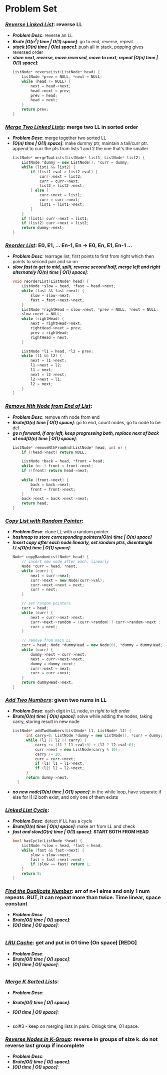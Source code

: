 # Problem Set

### ***[Reverse Linked List](https://leetcode.com/problems/reverse-linked-list/)***: reverse LL
- ***Problem Desc***: reverse an LL
- ***Brute [O(n<sup>2</sup>) time | O(1) space]***: go to end, reverse, repeat
- ***stack [O(n) time | O(n) space]***: push all in stack, popping gives reversed order
- ***store next, reverse, move reversed, move to next, repeat [O(n) time | O(1) space]***: 
    ```cpp
    ListNode* reverseList(ListNode* head) {
        ListNode *prev = NULL, *next = NULL;
        while (head != NULL) {
            next = head->next;
            head->next = prev;
            prev = head;
            head = next;
        }
        return prev;
    }
    ```

### ***[Merge Two Linked Lists](https://leetcode.com/problems/merge-two-sorted-lists/)***: merge two LL in sorted order
- ***Problem Desc***: merge together two sorted LL
- ***[O(n) time | O(1) space]***: make dummy ptr, maintain a tail/curr ptr. append to curr the pts from lists 1 and 2 the one that's the smaller
    ```cpp
    ListNode* mergeTwoLists(ListNode* list1, ListNode* list2) {
        ListNode *dummy = new ListNode(), *curr = dummy;
        while (list1 && list2) {
            if (list1->val > list2->val) {
                curr->next = list2;
                curr = curr->next;
                list2 = list2->next;
            } else {
                curr->next = list1;
                curr = curr->next;
                list1 = list1->next;
            }
        }
        if (list1) curr->next = list1;
        if (list2) curr->next = list2;
        return dummy->next;
    }
    ```

### ***[Reorder List](https://leetcode.com/problems/reorder-list/)***: E0, E1, … En-1, En → E0, En, E1, En-1 …
- ***Problem Desc***: rearrage list, first points to first from right which then points to second pair and so on
- ***slow fast to get to mid, split, reverse second half, merge left and right alternately [O(n) time | O(1) space]***:
    ```cpp
    void reorderList(ListNode* head) {
        ListNode *slow = head, *fast = head->next;
        while (fast && fast->next) {
            slow = slow->next;
            fast = fast->next->next;
        }
        ListNode *rightHead = slow->next, *prev = NULL, *next = NULL;
        slow->next = NULL;
        while (rightHead) {
            next = rightHead->next;
            rightHead->next = prev;
            prev = rightHead;
            rightHead = next;
        }

        ListNode *l1 = head, *l2 = prev;
        while (l1 && l2) {
            next = l1->next;
            l1->next = l2;
            l1 = next;
            next = l2->next;
            l2->next = l1;
            l2 = next;
        }
    }
    ```

### ***[Remove Nth Node from End of List](https://leetcode.com/problems/remove-nth-node-from-end-of-list/)***: 
- ***Problem Desc***: remove nth node from end
- ***Brute[O(n) time | O(1) space]***: go to end, count nodes, go to node to be del
- ***go n forward, if any left, keep progressing both, replace next of back at end[O(n) time | O(1) space]***:
    ```cpp
    ListNode* removeNthFromEnd(ListNode* head, int n) {
        if (!head->next) return NULL;

        ListNode *back = head, *front = head;
        while (n--) front = front->next;
        if (!front) return head->next;
        
        while (front->next) {
            back = back->next;
            front = front->next;
        }
        back->next = back->next->next;
        return head;
    }
    ```

### ***[Copy List with Random Pointer](https://leetcode.com/problems/copy-list-with-random-pointer/)***: 
- ***Problem Desc***: clone LL with a random pointer
- ***hashmap to store corresponding pointers[O(n) time | O(n) space]***
- ***Insert copy after each node linearly, set random ptrs, disentangle LLs[O(n) time | O(1) space]***:
    ```cpp
    Node* copyRandomList(Node* head) {
        // insert new node after each, linearly
        Node *curr = head, *next;
        while (curr) {
            next = curr->next;
            curr->next = new Node(curr->val);
            curr->next->next = next;
            curr = next;
        }

        // set random pointers
        curr = head;
        while (curr) {
            next = curr->next->next;
            curr->next->random = (curr->random) ? curr->random->next : NULL;
            curr = next;
        }

        // remove from main LL
        curr = head; Node *dummyHead = new Node(0), *dummy = dummyHead;
        while (curr) {
            dummy->next = curr->next;
            next = curr->next->next;
            dummy = dummy->next;
            curr->next = next;
            curr = curr->next;
        }
        return dummyHead->next;
    }
    ```

### ***[Add Two Numbers](https://leetcode.com/problems/add-two-numbers/)***: given two nums in LL
- ***Problem Desc***: each digit in LL node, *in right to left order*
- ***Brute[O(n) time | O(n) space]***: solve while adding the nodes, taking carry, storing result in new node
  ```cpp
  ListNode* addTwoNumbers(ListNode* l1, ListNode* l2) {
        int carry=0; ListNode *dummy = new ListNode(), *curr = dummy;
        while (l1 || l2 || carry) {
            carry += (l1 ? l1->val:0) + (l2 ? l2->val:0);
            curr->next = new ListNode(carry % 10);
            carry /= 10;
            curr = curr->next; 
            if (l1) l1 = l1->next; 
            if (l2) l2 = l2->next;
        }
        return dummy->next;
    }
  ```
- ***no new node[O(n) time | O(1) space]***: in the while loop, have separate if else for l1 l2 both exist, and only one of them exists

### ***[Linked List Cycle](https://leetcode.com/problems/linked-list-cycle/)***: 
- ***Problem Desc***: detect if LL has a cycle
- ***Brute[O(n) time | O(n) space]***: make arr from LL and check
- ***fast and slow[O(n) time | O(1) space]***: **START BOTH FROM HEAD**
    ```cpp
    bool hasCycle(ListNode *head) {
        ListNode *slow = head, *fast = head;
        while (fast && fast->next) {
            slow = slow->next;
            fast = fast->next->next;
            if (slow == fast) return 1;
        }
        return 0;
    }
    ```

### ***[Find the Duplicate Number](https://leetcode.com/problems/find-the-duplicate-number/)***: arr of n+1 elms and only 1 num repeats. **BUT, it can repeat more than twice**. Time linear, space constant
- ***Problem Desc***:
- ***Brute[O() time | O() space]***:
- ***[O() time | O() space]***:
    ```cpp
    ```

### ***[LRU Cache](https://leetcode.com/problems/lru-cache/)***: get and put in O1 time (On space) **[REDO]**
- ***Problem Desc***:
- ***Brute[O() time | O() space]***:
- ***[O() time | O() space]***:
    ```cpp
    ```   

### ***[Merge K Sorted Lists](https://leetcode.com/problems/merge-k-sorted-lists/)***:
- ***Problem Desc***:
- ***Brute[O() time | O() space]***:
- ***[O() time | O() space]***:
    ```cpp
    ```
    
- sol#3 - keep on merging lists in pairs. Onlogk time, O1 space.

### ***[Reverse Nodes in K-Group](https://leetcode.com/problems/reverse-nodes-in-k-group/)***: reverse in groups of size k. do not reverse last group if incomplete
- ***Problem Desc***:
- ***Brute[O() time | O() space]***:
- ***[O() time | O() space]***:
    ```cpp
    ```
